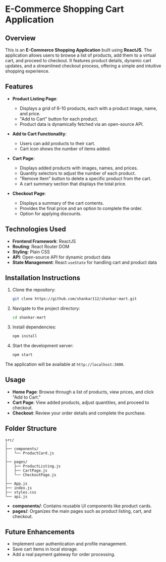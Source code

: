 # **E-Commerce Shopping Cart Application**

## **Overview**

This is an **E-Commerce Shopping Application** built using **ReactJS**. The application allows users to browse a list of products, add them to a virtual cart, and proceed to checkout. It features product details, dynamic cart updates, and a streamlined checkout process, offering a simple and intuitive shopping experience.

## **Features**

- **Product Listing Page**:
  - Displays a grid of 6-10 products, each with a product image, name, and price.
  - "Add to Cart" button for each product.
  - Product data is dynamically fetched via an open-source API.
  
- **Add to Cart Functionality**:
  - Users can add products to their cart.
  - Cart icon shows the number of items added.
  
- **Cart Page**:
  - Displays added products with images, names, and prices.
  - Quantity selectors to adjust the number of each product.
  - "Remove Item" button to delete a specific product from the cart.
  - A cart summary section that displays the total price.

- **Checkout Page**:
  - Displays a summary of the cart contents.
  - Provides the final price and an option to complete the order.
  - Option for applying discounts.

## **Technologies Used**

- **Frontend Framework**: ReactJS
- **Routing**: React Router DOM
- **Styling**: Plain CSS
- **API**: Open-source API for dynamic product data
- **State Management**: React `useState` for handling cart and product data

## **Installation Instructions**

1. Clone the repository:

   ```bash
   git clone https://github.com/shankar112/shankar-mart.git
   ```

2. Navigate to the project directory:

   ```bash
   cd shankar-mart
   ```

3. Install dependencies:

   ```bash
   npm install
   ```

4. Start the development server:

   ```bash
   npm start
   ```

The application will be available at `http://localhost:3000`.

## **Usage**

- **Home Page**: Browse through a list of products, view prices, and click "Add to Cart."
- **Cart Page**: View added products, adjust quantities, and proceed to checkout.
- **Checkout**: Review your order details and complete the purchase.

## **Folder Structure**

```
src/
│
├── components/
│   └── ProductCard.js
│
├── pages/
│   ├── ProductListing.js
│   ├── CartPage.js
│   └── CheckoutPage.js
│
├── App.js
├── index.js
├── styles.css
└── api.js
```

- **components/**: Contains reusable UI components like product cards.
- **pages/**: Organizes the main pages such as product listing, cart, and checkout.

## **Future Enhancements**

- Implement user authentication and profile management.
- Save cart items in local storage.
- Add a real payment gateway for order processing.